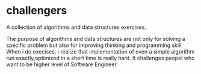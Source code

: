 # challengers
A collection of algorithms and data structures exercises.

The purpose of algorithms and data structures are not only for solving a specific problem but also for improving thinking and programming skill.
When i do execises, i realize that implementation of even a simple algorithm run exactly,optimized in a short time is really hard. It challenges peopel who want to be higher level of Software Engineer.
